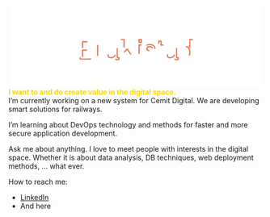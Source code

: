 <!-- contents of title.svg is from github.com/aeneasr/aeneasr -->
![BraKistad](title.svg)
<b style='color:gold'>I want to and do create value in the digital space.</b></br>
I’m currently working on a new system for Cemit Digital. We are developing smart solutions for railways.

I’m learning about DevOps technology and methods for faster and more secure application development.

Ask me about anything. I love to meet people with interests in the digital space. 
Whether it is about data analysis, DB techniques, web deployment methods, ... what ever.

How to reach me: 
 - [LinkedIn](https://www.linkedin.com/in/%C3%B8yvind-brakstad-5b4061159/)
 - And here


<!--
**Brakistad/BraKistad** is a ✨ _special_ ✨ repository because its `README.md` (this file) appears on your GitHub profile.

Here are some ideas to get you started:

- 🔭 I’m currently working on ...
- 🌱 I’m currently learning ...
- 👯 I’m looking to collaborate on ...
- 🤔 I’m looking for help with ...
- 💬 Ask me about ...
- 📫 How to reach me: ...
- 😄 Pronouns: ...
- ⚡ Fun fact: ...
-->
